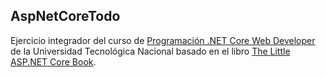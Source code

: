 ## AspNetCoreTodo
Ejercicio integrador del curso de [Programación .NET Core Web Developer](https://sceu.frba.utn.edu.ar/cursopresencial/programacion-net-core-web-developer/) de la Universidad Tecnológica Nacional basado en el libro [The Little ASP.NET Core Book](https://recaffeinate.co/book/).
